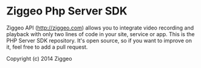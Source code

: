 Ziggeo Php Server SDK
======================

Ziggeo API (http://ziggeo.com) allows you to integrate video recording and playback with only
two lines of code in your site, service or app. This is the PHP Server SDK repository. It's open source,
so if you want to improve on it, feel free to add a pull request.

Copyright (c) 2014 Ziggeo
